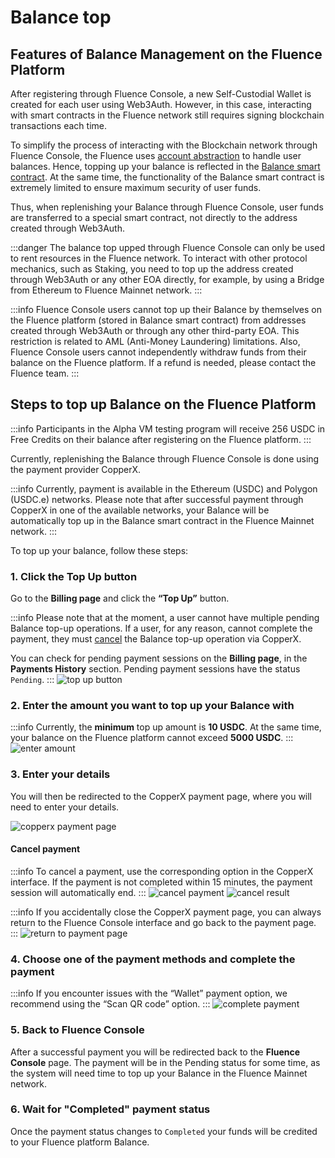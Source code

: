 # Balance top

## Features of Balance Management on the Fluence Platform

After registering through Fluence Console, a new Self-Custodial Wallet is created for each user using Web3Auth. However, in this case, interacting with smart contracts in the Fluence network still requires signing blockchain transactions each time.

To simplify the process of interacting with the Blockchain network through Fluence Console, the Fluence uses [account abstraction](https://web3auth.io/docs/features/account-abstraction) to handle user balances. Hence, topping up your balance is reflected in the [Balance smart contract](https://blockscout.mainnet.fluence.dev/address/0xF0C308C622eeBA94aeEc2E3Fd67F34619f86761B). At the same time, the functionality of the Balance smart contract is extremely limited to ensure maximum security of user funds.

Thus, when replenishing your Balance through Fluence Console, user funds are transferred to a special smart contract, not directly to the address created through Web3Auth.

:::danger
The balance top upped through Fluence Console can only be used to rent resources in the Fluence network. To interact with other protocol mechanics, such as Staking, you need to top up the address created through Web3Auth or any other EOA directly, for example, by using a Bridge from Ethereum to Fluence Mainnet network.
:::

:::info
Fluence Console users cannot top up their Balance by themselves on the Fluence platform (stored in Balance smart contract) from addresses created through Web3Auth or through any other third-party EOA. This restriction is related to AML (Anti-Money Laundering) limitations. Also, Fluence Console users cannot independently withdraw funds from their balance on the Fluence platform. If a refund is needed, please contact the Fluence team.
:::

## Steps to top up Balance on the Fluence Platform

:::info
Participants in the Alpha VM testing program will receive 256 USDC in Free Credits on their balance after registering on the Fluence platform.
:::

Currently, replenishing the Balance through Fluence Console is done using the payment provider CopperX.

:::info
Currently, payment is available in the Ethereum (USDC) and Polygon (USDC.e) networks. Please note that after successful payment through CopperX in one of the available networks, your Balance will be automatically top up in the Balance smart contract in the Fluence Mainnet network.
:::

To top up your balance, follow these steps:

### 1. Click the Top Up button

Go to the **Billing page** and click the **“Top Up”** button.

:::info
Please note that at the moment, a user cannot have multiple pending Balance top-up operations. If a user, for any reason, cannot complete the payment, they must [cancel](#cancel-payment) the Balance top-up operation via CopperX. 

You can check for pending payment sessions on the **Billing page**, in the **Payments History** section. Pending payment sessions have the status `Pending`.
:::
![top up button](./assets/top_up_button.webp)

### 2. Enter the amount you want to top up your Balance with

:::info
Currently, the **minimum** top up amount is **10 USDC**. At the same time, your balance on the Fluence platform cannot exceed **5000 USDC**.
:::
![enter amount](./assets/amount.webp)

### 3. Enter your details

You will then be redirected to the CopperX payment page, where you will need to enter your details.

![copperx payment page](./assets/payment_page.webp)

#### Cancel payment
:::info
To cancel a payment, use the corresponding option in the CopperX interface. If the payment is not completed within 15 minutes, the payment session will automatically end.
:::
![cancel payment](./assets/cancel.webp)
![cancel result](./assets/cancel_res.webp)

:::info
If you accidentally close the CopperX payment page, you can always return to the Fluence Console interface and go back to the payment page.
:::
![return to payment page](./assets/return_to_payment.webp)

### 4. Choose one of the payment methods and complete the payment

:::info
If you encounter issues with the “Wallet” payment option, we recommend using the “Scan QR code” option.
:::
![complete payment](./assets/complete_payment.webp)

### 5. Back to Fluence Console

After a successful payment you will be redirected back to the **Fluence Console** page. The payment will be in the Pending status for some time, as the system will need time to top up your Balance in the Fluence Mainnet network.

### 6. Wait for "Completed" payment status

Once the payment status changes to `Completed` your funds will be credited to your Fluence platform Balance.

